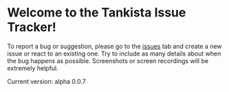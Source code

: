 # Welcome to the Tankista Issue Tracker!
To report a bug or suggestion, please go to the [issues](https://github.com/RRSoftware/Tankista-Bugs/issues) tab and create a new issue or react to an existing one. Try to include as many details about when the bug happens as possible. Screenshots or screen recordings will be extremely helpful.

Current version: alpha 0.0.7
